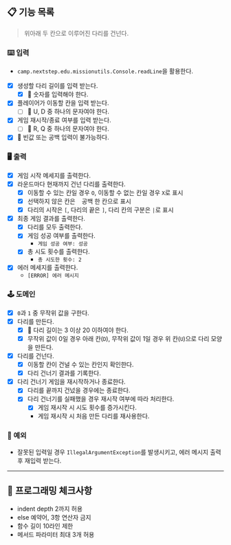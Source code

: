 ## 📋 기능 목록

> 위아래 두 칸으로 이루어진 다리를 건넌다.

### ⌨️ 입력

- `camp.nextstep.edu.missionutils.Console.readLine`을 활용한다.
- [x] 생성할 다리 길이를 입력 받는다.
    - [x] 🧨 숫자를 입력해야 한다.
- [x] 플레이어가 이동할 칸을 입력 받는다.
    - [ ] 🧨 U, D 중 하나의 문자여야 한다.
- [x] 게임 재시작/종료 여부를 입력 받는다.
    - [ ] 🧨 R, Q 중 하나의 문자여야 한다.
- [x] 🧨 빈값 또는 공백 입력이 불가능하다.

### 🖥 출력

- [x] 게임 시작 메세지를 출력한다.
- [x] 라운드마다 현재까지 건넌 다리를 출력한다.
    - [x] 이동할 수 있는 칸일 경우 `O`, 이동할 수 없는 칸일 경우 `X`로 표시
    - [x] 선택하지 않은 칸은 ` ` 공백 한 칸으로 표시
    - [x] 다리의 시작은 `[`, 다리의 끝은 `]`, 다리 칸의 구분은 ` | `로 표시
- [x] 최종 게임 결과를 출력한다.
    - [x] 다리를 모두 출력한다.
    - [x] 게임 성공 여부를 출력한다.
        - `게임 성공 여부: 성공`
    - [x] 총 시도 횟수를 출력한다.
        - `총 시도한 횟수: 2`
- [x] 에러 메세지를 출력한다.
    - `[ERROR] 에러 메시지`

### 🕹️ 도메인

- [x] `0`과 `1` 중 무작위 값을 구한다.
- [x] 다리를 만든다.
    - [x] 🧨 다리 길이는 3 이상 20 이하여야 한다.
    - [x] 무작위 값이 0일 경우 아래 칸(`D`), 무작위 값이 1일 경우 위 칸(`U`)으로 다리 모양을 만든다.
- [x] 다리를 건넌다.
    - [x] 이동할 칸이 건널 수 있는 칸인지 확인한다.
    - [x] 다리 건너기 결과를 기록한다.
- [x] 다리 건너기 게임을 재시작하거나 종료한다.
    - [x] 다리를 끝까지 건넜을 경우에는 종료한다.
    - [x] 다리 건너기를 실패했을 경우 재시작 여부에 따라 처리한다.
        - [x] 게임 재시작 시 시도 횟수를 증가시킨다.
        - 게임 재시작 시 처음 만든 다리를 재사용한다.

### 🧨 예외

- 잘못된 입력일 경우 `IllegalArgumentException`를 발생시키고, 에러 메시지 출력 후 재입력 받는다.

---

## 🏁 프로그래밍 체크사항

- indent depth 2까지 허용
- else 예약어, 3항 연산자 금지
- 함수 길이 10라인 제한
- 메서드 파라미터 최대 3개 허용
